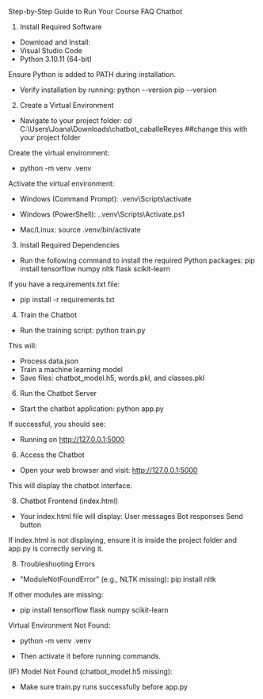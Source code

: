 Step-by-Step Guide to Run Your Course FAQ Chatbot

1. Install Required Software
- Download and Install:
- Visual Studio Code
- Python 3.10.11 (64-bit)

Ensure Python is added to PATH during installation.
- Verify installation by running:
  python --version
  pip --version

2. Create a Virtual Environment
- Navigate to your project folder:
  cd C:\Users\Joana\Downloads\chatbot_caballeReyes ##change this with your project folder

Create the virtual environment:
- python -m venv .venv

Activate the virtual environment:
- Windows (Command Prompt):
  .venv\Scripts\activate

- Windows (PowerShell):
  .\.venv\Scripts\Activate.ps1

- Mac/Linux:
  source .venv/bin/activate

3. Install Required Dependencies
- Run the following command to install the required Python packages:
  pip install tensorflow numpy nltk flask scikit-learn

If you have a requirements.txt file:
- pip install -r requirements.txt

4. Train the Chatbot
- Run the training script:
  python train.py

This will:
- Process data.json
- Train a machine learning model
- Save files: chatbot_model.h5, words.pkl, and classes.pkl

6. Run the Chatbot Server
- Start the chatbot application:
  python app.py

If successful, you should see:
- Running on http://127.0.0.1:5000

6. Access the Chatbot
- Open your web browser and visit:
  http://127.0.0.1:5000

This will display the chatbot interface.

8. Chatbot Frontend (index.html)
- Your index.html file will display:
  User messages
  Bot responses
  Send button

If index.html is not displaying, ensure it is inside the project folder and app.py is correctly serving it.

8. Troubleshooting Errors
- "ModuleNotFoundError" (e.g., NLTK missing):
  pip install nltk

If other modules are missing:
- pip install tensorflow flask numpy scikit-learn

Virtual Environment Not Found:
- python -m venv .venv

- Then activate it before running commands.
  
(IF) Model Not Found (chatbot_model.h5 missing):
- Make sure train.py runs successfully before app.py
